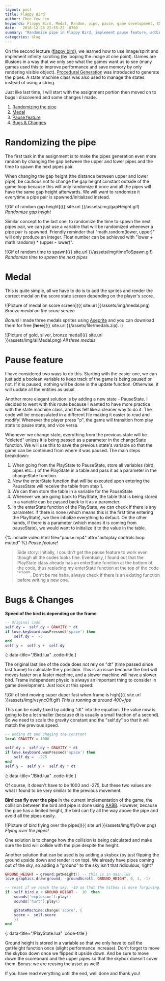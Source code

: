 ```yaml
---
layout: post
title: Flappy Bird
author: Chee Yew Lim
keywords: Flappy Bird, Medal, Random, pipe, pause, game development, CS50, GD50 
date:   2018-12-28 22:55:22 -0700
summary: "Randomize pipe in Flappy Bird, implement pause feature, adding medal, and some bugs fix"
categories: blog
---
```


On the second lecture ([flappy bird][flappy-bird]), we learned how to use image/spirit and implement infinity scrolling (by looping the image at one point). Games are illusions in a way that we only see what the games want us to see (many games used this to improve performance and save memory by only rendering visible object). [Procedural Generation][procedural-generation] was introduced to generate the pipes. A state machine class was also used to manage the states instead of using a string. 

Just like last time, I will start with the assignment portion then moved on to bugs I discovered and some changes I made. 

1. [Randomizing the pipe](#randomizing-the-pipe)
2. [Medal](#medal)
3. [Pause feature](#pause-feature)
4. [Bugs & Changes](#bugs--changes)

# Randomizing the pipe
The first task in the assignment is to make the pipes generation even more random by changing the gap between the upper and lower pipes and the time to spawn the next pipes pair.   

When changing the gap height (the distance between upper and lower pipe), be cautious not to change the gap height constant outside of the game loop because this will only randomize it once and all the pipes will have the same gap height afterwards. We will want to randomize it everytime a pipe pair is spawned/initialized instead.

![Gif of random gap height]({{ site.url }}/assets/img/gapHeight.gif)
*Randomize gap height*

Similar concept to the last one, to randomize the time to spawn the next pipes pair, we can just use a variable that will be randomized whenever a pipe pair is spawned. Friendly reminder that "math.random(lower, upper)" will only produce an integer. Float number can be achieved with "lower + math.random() * (upper - lower)".  

![Gif of random time to spawn]({{ site.url }}/assets/img/timeToSpawn.gif)
*Randomize time to spawn the next pipes* 

# Medal
This is quite simple, all we have to do is to add the sprites and render the correct medal on the score state screen depending on the player's score. 

![Picture of medal on score screen]({{ site.url }}/assets/img/medal.png)
*Bronze medal on the score screen*

*Bonus!* I made three medals sprites using [Aseprite][aseprite] and you can download them for free [**here**]({{ site.url }}/assets/file/medals.zip). :)

![Picture of gold, silver, bronze medal]({{ site.url }}/assets/img/allMedal.png)
*All three medals*
 
# Pause feature
I have considered two ways to do this. Starting with the easier one, we can just add a boolean variable to keep track of the game is being paused or not. If it is paused, nothing will be done in the update function. Otherwise, it will update all the entities as usual.  

Another more elegant solution is by adding a new state - PauseState. I decided to went with this route because I wanted to have more practice with the state machine class, and this felt like a cleaner way to do it. The code will be encapsulated in a different file making it easier to read and modify! Whenever the player press "p", the game will transition from play state to pause state, and vice versa.

Whenever we change state, everything from the previous state will be "deleted" unless it is being passed as a parameter in the changeState function. We will use this to save the previous state's variable so that the game can be continued from where it was paused. The main steps breakdown: 

1. When going from the PlayState to PauseState, store all variables (bird, pipes etc...) of the PlayState in a table and pass it as a parameter in the changeState function. 
2. Now the enterState function that will be executed upon entering the PauseState will receive the table from step 1. 
3. We can then store the table in a variable for the PauseState
4. Whenever we are going back to PlayState, the table that is being stored in a variable can be passed back to it as a parameter.  
5. In the enterState function of the PlayState, we can check if there is any parameter. If there is none (which means this is the first time entering the PlayState), we then intialize everything to default. On the other hands, if there is a parameter (which means it is coming from pauseState), we would want to initialize it to the value in the table. 

{% include video.html file="pause.mp4" attr="autoplay controls loop muted" %}
*Pause feature!*

> Side story: Initially, I couldn't get the pause feature to work even though all the codes looks fine. Eventually, I found out that the PlayState class already has an enterState function at the bottom of the code, thus replacing my enterState function at the top of the code <sup><sup>facepalm</sup></sup>. Don't be me haha, always check if there is an existing function before writing a new one.  

# Bugs & Changes

**Speed of the bird is depending on the frame**
```lua
-- Original code
self.dy =  self.dy + GRAVITY * dt
if love.keyboard.wasPressed('space') then
	self.dy =  -5
end
self.y =  self.y +  self.dy
```
{: data-title="/Bird.lua" .code-title }

The original last line of the code does not rely on "dt" (time passed since last frame) to calculate the y position. This is an issue because the bird will moves faster on a faster machine, and a slower machine will have a slower bird. Frame independent physic is always an important thing to consider in game development. Just look at this speed:   

![Gif of bird moving super duper fast when frame is high]({{ site.url }}/assets/img/vsyncOff.gif)
*This is running at around 400+fps*  

This can be easily fixed by adding "dt" into the equation. The value now is going to be a lot smaller (because dt is usually a small fraction of a second). So we need to scale the gravity constant and the "self.dy" so that it will match the previous speed. 

```lua
-- adding dt and chaging the constant
local GRAVITY = 1000

self.dy =  self.dy + GRAVITY * dt
if love.keyboard.wasPressed('space') then
	self.dy =  -275
end
self.y =  self.y +  self.dy * dt
```
{: data-title="/Bird.lua" .code-title }

Of course, it doesn't have to be 1000 and -275, but these two values are what I found to be very similar to the previous movement.

**Bird can fly over the pipe**
In the current implementation of the game, the collision between the bird and pipe is done using [AABB][aabb]. However, because the pipe has a limited height, the bird can fly all the way above the pipe and avoid all the pipes easily. 

![Picture of bird flying over the pipes]({{ site.url }}/assets/img/flyOver.png)
*Flying over the pipes!*

One solution is to change how the collision is being calculated and make sure the bird will collide with the pipe despite the height. 

Another solution that can be used is by adding a skybox (by just flipping the ground upside down and render it on top). We already have pipes coming out of the sky, so adding a "ground" to the sky isn't that ridiculous, right? 

```lua
GROUND_HEIGHT = ground:getHeight() -- this is in main.lua
love.graphics.draw(ground, -groundScroll, GROUND_HEIGHT, 0, 1, -1)

-- reset if we reach the sky. -10 so that the hitbox is more forgiving. 
if  self.bird.y < GROUND_HEIGHT -  10  then
	sounds['explosion']:play()
	sounds['hurt']:play()

	gStateMachine:change('score', {
	score =  self.score
	})
end
```
{: data-title="/PlayState.lua" .code-title }

Ground height is stored in a variable so that we only have to call the getHeight function once (slight performance increase). Don't forget to move the skybox down once we flipped it upside down. And be sure to move down the scoreboard and the upper pipes so that the skybox doesn't cover them. Bonus: we are reusing the asset as well! 

If you have read everything until the end, well done and thank you!

[flappy-bird]: https://en.wikipedia.org/wiki/Flappy_Bird
[aseprite]: https://www.aseprite.org/
[aabb]: https://en.wikipedia.org/wiki/Minimum_bounding_box#Axis-aligned_minimum_bounding_box
[procedural-generation]: https://en.wikipedia.org/wiki/Procedural_generation